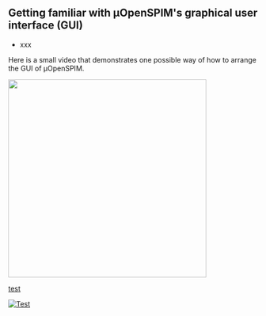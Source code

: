 ## Getting familiar with µOpenSPIM's graphical user interface (GUI)
-   xxx

Here is a small video that demonstrates one possible way of how to arrange the GUI of µOpenSPIM.</br>

[<img src="https://openspim.org/videos/Arrange-GUI.gif" target="_blank" width="400">](https://openspim.org/videos/Arrange-GUI.mp4)

<a href ="https://openspim.org/videos/Arrange-GUI.mp4" target="_blank" >test</a>

<a href="{/videos/Arrange-GUI.mp4}" title="GUI"><img src="{/videos/Arrange-GUI.gif}" alt="Test" /></a>